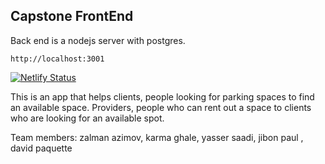 ## Capstone FrontEnd
Back end is a nodejs server with postgres.
```
http://localhost:3001
```
[![Netlify Status](https://api.netlify.com/api/v1/badges/1f97a0a7-df58-455f-8405-5e57ac989cb0/deploy-status)](https://app.netlify.com/sites/incandescent-rabanadas-11bbf8/deploys?branch=main)

This is an app that helps clients, people looking for parking spaces to find an available space. Providers, people who can rent out a space to clients who are looking for an available spot.

Team members:
zalman azimov, karma ghale, yasser saadi, jibon paul , david paquette
